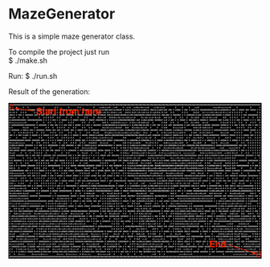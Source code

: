 # MazeGenerator

This is a simple maze generator class.

To compile the project just run  
$ ./make.sh 

Run: 
$ ./run.sh

Result of the generation: 

![alt text](https://github.com/vvb0x56/MazeGenerator/raw/master/Result.png)
